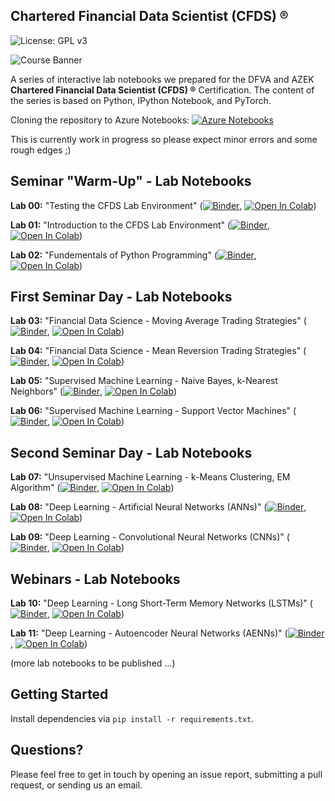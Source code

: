## Chartered Financial Data Scientist (CFDS) &reg;

![License: GPL v3](https://img.shields.io/badge/License-GPLv3-blue.svg)

![Course Banner](https://github.com/financial-data-science/CFDS-4/blob/master/banner.png)

A series of interactive lab notebooks we prepared for the DFVA and AZEK **Chartered Financial Data Scientist (CFDS) &reg;** Certification. The content of the series is based on Python, IPython Notebook, and PyTorch.

Cloning the repository to Azure Notebooks: [![Azure Notebooks](https://notebooks.azure.com/launch.png)](https://notebooks.azure.com/import/gh/financial-data-science/CFDS)

This is currently work in progress so please expect minor errors and some rough edges ;)

## Seminar "Warm-Up" - Lab Notebooks

**Lab 00:** "Testing the CFDS Lab Environment" ([![Binder](https://mybinder.org/badge_logo.svg)](https://mybinder.org/v2/gh/financial-data-science/CFDS/master?filepath=lab_00%2Fcfds_lab_00.ipynb), [![Open In Colab](https://colab.research.google.com/assets/colab-badge.svg)](https://colab.research.google.com/github/financial-data-science/CFDS/blob/master/lab_00/cfds_colab_00.ipynb))

**Lab 01:** "Introduction to the CFDS Lab Environment" ([![Binder](https://mybinder.org/badge_logo.svg)](https://mybinder.org/v2/gh/financial-data-science/CFDS/master?filepath=lab_01%2Fcfds_lab_01.ipynb), [![Open In Colab](https://colab.research.google.com/assets/colab-badge.svg)](https://colab.research.google.com/github/financial-data-science/CFDS/blob/master/lab_01/cfds_colab_01.ipynb))

**Lab 02:** "Fundementals of Python Programming" ([![Binder](https://mybinder.org/badge_logo.svg)](https://mybinder.org/v2/gh/financial-data-science/CFDS/master?filepath=lab_02%2Fcfds_lab_02.ipynb), [![Open In Colab](https://colab.research.google.com/assets/colab-badge.svg)](https://colab.research.google.com/github/financial-data-science/CFDS/blob/master/lab_02/cfds_colab_02.ipynb))

## First Seminar Day - Lab Notebooks

**Lab 03:** "Financial Data Science - Moving Average Trading Strategies" ([![Binder](https://mybinder.org/badge_logo.svg)](https://mybinder.org/v2/gh/financial-data-science/CFDS/master?filepath=lab_03%2Fcfds_lab_03.ipynb), [![Open In Colab](https://colab.research.google.com/assets/colab-badge.svg)](https://colab.research.google.com/github/financial-data-science/CFDS/blob/master/lab_03/cfds_colab_03.ipynb))

**Lab 04:** "Financial Data Science - Mean Reversion Trading Strategies" ([![Binder](https://mybinder.org/badge_logo.svg)](https://mybinder.org/v2/gh/financial-data-science/CFDS/master?filepath=lab_04%2Fcfds_lab_04.ipynb), [![Open In Colab](https://colab.research.google.com/assets/colab-badge.svg)](https://colab.research.google.com/github/financial-data-science/CFDS/blob/master/lab_04/cfds_colab_04.ipynb))

**Lab 05:** "Supervised Machine Learning - Naive Bayes, k-Nearest Neighbors" ([![Binder](https://mybinder.org/badge_logo.svg)](https://mybinder.org/v2/gh/financial-data-science/CFDS/master?filepath=lab_05%2Fcfds_lab_05.ipynb), [![Open In Colab](https://colab.research.google.com/assets/colab-badge.svg)](https://colab.research.google.com/github/financial-data-science/CFDS/blob/master/lab_05/cfds_colab_05.ipynb))

**Lab 06:** "Supervised Machine Learning - Support Vector Machines" ([![Binder](https://mybinder.org/badge_logo.svg)](https://mybinder.org/v2/gh/financial-data-science/CFDS/master?filepath=lab_06%2Fcfds_lab_06.ipynb), [![Open In Colab](https://colab.research.google.com/assets/colab-badge.svg)](https://colab.research.google.com/github/financial-data-science/CFDS/blob/master/lab_06/cfds_colab_06.ipynb))

## Second Seminar Day - Lab Notebooks

**Lab 07:** "Unsupervised Machine Learning - k-Means Clustering, EM Algorithm" ([![Binder](https://mybinder.org/badge_logo.svg)](https://mybinder.org/v2/gh/financial-data-science/CFDS/master?filepath=lab_07%2Fcfds_lab_07.ipynb), [![Open In Colab](https://colab.research.google.com/assets/colab-badge.svg)](https://colab.research.google.com/github/financial-data-science/CFDS/blob/master/lab_07/cfds_colab_07.ipynb))

**Lab 08:** "Deep Learning - Artificial Neural Networks (ANNs)" ([![Binder](https://mybinder.org/badge_logo.svg)](https://mybinder.org/v2/gh/financial-data-science/CFDS/master?filepath=lab_08%2Fcfds_lab_08.ipynb), [![Open In Colab](https://colab.research.google.com/assets/colab-badge.svg)](https://colab.research.google.com/github/financial-data-science/CFDS/blob/master/lab_08/cfds_colab_08.ipynb))

**Lab 09:** "Deep Learning - Convolutional Neural Networks (CNNs)" ([![Binder](https://mybinder.org/badge_logo.svg)](https://mybinder.org/v2/gh/financial-data-science/CFDS/master?filepath=lab_09%2Fcfds_lab_09.ipynb), [![Open In Colab](https://colab.research.google.com/assets/colab-badge.svg)](https://colab.research.google.com/github/financial-data-science/CFDS/blob/master/lab_09/cfds_colab_09.ipynb))

## Webinars - Lab Notebooks

**Lab 10:** "Deep Learning - Long Short-Term Memory Networks (LSTMs)" ([![Binder](https://mybinder.org/badge_logo.svg)](https://mybinder.org/v2/gh/financial-data-science/CFDS/master?filepath=lab_10%2Fcfds_lab_10.ipynb), [![Open In Colab](https://colab.research.google.com/assets/colab-badge.svg)](https://colab.research.google.com/github/financial-data-science/CFDS/blob/master/lab_10/cfds_colab_10.ipynb))

**Lab 11:** "Deep Learning - Autoencoder Neural Networks (AENNs)" ([![Binder](https://mybinder.org/badge_logo.svg)](https://mybinder.org/v2/gh/financial-data-science/CFDS/master?filepath=lab_11%2Fcfds_lab_11.ipynb), [![Open In Colab](https://colab.research.google.com/assets/colab-badge.svg)](https://colab.research.google.com/github/financial-data-science/CFDS/blob/master/lab_11/cfds_colab_11.ipynb))

(more lab notebooks to be published ...)

<!---

-->

## Getting Started

Install dependencies via `pip install -r requirements.txt`.

## Questions?

Please feel free to get in touch by opening an issue report, submitting a pull request, or sending us an email.
